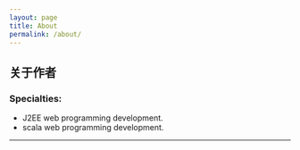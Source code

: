 ```yaml
---
layout: page
title: About
permalink: /about/
---
```


## 关于作者

### Specialties:

* J2EE web programming development.
* scala web programming development.

----
